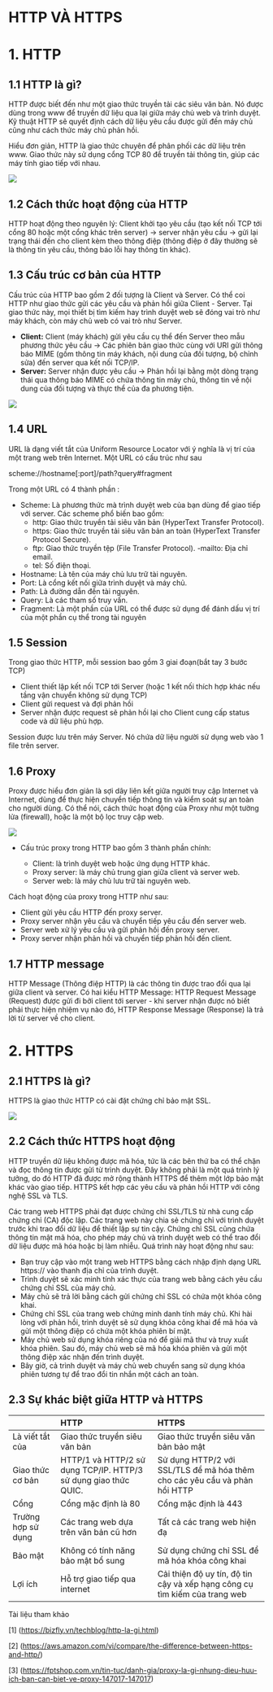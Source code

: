 # HTTP VÀ HTTPS
# 1. HTTP
## 1.1 HTTP là gì?
HTTP được biết đến như một giao thức truyền tải các siêu văn bản. Nó được dùng trong www để truyền dữ liệu qua lại giữa máy chủ web và trình duyệt. Kỹ thuật HTTP sẽ quyết định cách dữ liệu yêu cầu được gửi đến máy chủ cũng như cách thức máy chủ phản hồi.

Hiểu đơn giản, HTTP là giao thức chuyên để phân phối các dữ liệu trên www. Giao thức này sử dụng cổng TCP 80 để truyền tải thông tin, giúp các máy tính giao tiếp với nhau.

![](../imgs/30.jpg)
## 1.2 Cách thức hoạt động của HTTP
HTTP hoạt động theo nguyên lý: Client khởi tạo yêu cầu (tạo kết nối TCP tới cổng 80 hoặc một cổng khác trên server) -> server nhận yêu cầu -> gửi lại trạng thái đến cho client kèm theo thông điệp (thông điệp ở đây thường sẽ là thông tin yêu cầu, thông báo lỗi hay thông tin khác).
## 1.3 Cấu trúc cơ bản của HTTP
Cấu trúc của HTTP bao gồm 2 đối tượng là Client và Server. Có thể coi HTTP như giao thức gửi các yêu cầu và phản hồi giữa Client - Server. Tại giao thức này, mọi thiết bị tìm kiếm hay trình duyệt web sẽ đóng vai trò như máy khách, còn máy chủ web có vai trò như Server. 
- **Client:** Client (máy khách) gửi yêu cầu cụ thể đến Server theo mẫu phương thức yêu cầu -> Các phiên bản giao thức cùng với URI gửi thông báo MIME (gồm thông tin máy khách, nội dung của đối tượng, bộ chỉnh sửa) đến server qua kết nối TCP/IP.
- **Server:** Server nhận được yêu cầu -> Phản hồi lại bằng một dòng trạng thái qua thông báo MIME có chứa thông tin máy chủ, thông tin về nội dung của đối tượng và thực thể của đa phương tiện.

![](../imgs/42.jpg)
## 1.4 URL
URL là dạng viết tắt của Uniform Resource Locator với ý nghĩa là vị trí của một trang web trên Internet. Một URL có cấu trúc như sau

scheme://hostname[:port]/path?query#fragment

Trong một URL có 4 thành phần :

- Scheme: Là phương thức mà trình duyệt web của bạn dùng để giao tiếp với server. Các scheme phổ biến bao gồm:
     - http: Giao thức truyền tải siêu văn bản (HyperText Transfer Protocol).
     - https: Giao thức truyền tải siêu văn bản an toàn (HyperText Transfer Protocol Secure).
     - ftp: Giao thức truyền tệp (File Transfer Protocol). -mailto: Địa chỉ email.
     - tel: Số điện thoại.
- Hostname: Là tên của máy chủ lưu trữ tài nguyên.
- Port: Là cổng kết nối giữa trình duyệt và máy chủ.
- Path: Là đường dẫn đến tài nguyên.
- Query: Là các tham số truy vấn.
- Fragment: Là một phần của URL có thể được sử dụng để đánh dấu vị trí của một phần cụ thể trong tài nguyên
## 1.5 Session
Trong giao thức HTTP, mỗi session bao gồm 3 giai đoạn(bắt tay 3 bước TCP)

- Client thiết lập kết nối TCP tới Server (hoặc 1 kết nối thích hợp khác nếu tầng vận chuyển không sử dụng TCP)
- Client gửi request và đợi phản hồi
- Server nhận được request sẽ phản hồi lại cho Client cung cấp status code và dữ liệu phù hợp.

Session được lưu trên máy Server. Nó chứa dữ liệu người sử dụng web vào 1 file trên server.
## 1.6 Proxy
Proxy được hiểu đơn giản là sợi dây liên kết giữa người truy cập Internet và Internet, dùng để thực hiện chuyển tiếp thông tin và kiểm soát sự an toàn cho người dùng. Có thể nói, cách thức hoạt động của Proxy như một tường lửa (firewall), hoặc là một bộ lọc truy cập web.

![](../imgs/43.png)

- Cấu trúc proxy trong HTTP bao gồm 3 thành phần chính:

  - Client: là trình duyệt web hoặc ứng dụng HTTP khác.
  - Proxy server: là máy chủ trung gian giữa client và server web.
  - Server web: là máy chủ lưu trữ tài nguyên web.

Cách hoạt động của proxy trong HTTP như sau:

   - Client gửi yêu cầu HTTP đến proxy server.
   - Proxy server nhận yêu cầu và chuyển tiếp yêu cầu đến server web.
   - Server web xử lý yêu cầu và gửi phản hồi đến proxy server.
   - Proxy server nhận phản hồi và chuyển tiếp phản hồi đến client.
## 1.7 HTTP message
HTTP Message (Thông điệp HTTP) là các thông tin được trao đổi qua lại giữa client và server. Có hai kiểu HTTP Message: HTTP Request Message (Request) được gửi đi bởi client tới server - khi server nhận được nó biết phải thực hiện nhiệm vụ nào đó, HTTP Response Message (Response) là trả lời từ server về cho client.
# 2. HTTPS
## 2.1 HTTPS là gì?
HTTPS là giao thức HTTP có cài đặt chứng chỉ bảo mật SSL.

![](../imgs/31.jpg)
## 2.2 Cách thức HTTPS hoạt động
HTTP truyền dữ liệu không được mã hóa, tức là các bên thứ ba có thể chặn và đọc thông tin được gửi từ trình duyệt. Đây không phải là một quá trình lý tưởng, do đó HTTP đã được mở rộng thành HTTPS để thêm một lớp bảo mật khác vào giao tiếp. HTTPS kết hợp các yêu cầu và phản hồi HTTP với công nghệ SSL và TLS.

Các trang web HTTPS phải đạt được chứng chỉ SSL/TLS từ nhà cung cấp chứng chỉ (CA) độc lập. Các trang web này chia sẻ chứng chỉ với trình duyệt trước khi trao đổi dữ liệu để thiết lập sự tin cậy. Chứng chỉ SSL cũng chứa thông tin mật mã hóa, cho phép máy chủ và trình duyệt web có thể trao đổi dữ liệu được mã hóa hoặc bị làm nhiễu. Quá trình này hoạt động như sau:

- Bạn truy cập vào một trang web HTTPS bằng cách nhập định dạng URL https:// vào thanh địa chỉ của trình duyệt.
- Trình duyệt sẽ xác minh tính xác thực của trang web bằng cách yêu cầu chứng chỉ SSL của máy chủ.
- Máy chủ sẽ trả lời bằng cách gửi chứng chỉ SSL có chứa một khóa công khai.
- Chứng chỉ SSL của trang web chứng minh danh tính máy chủ. Khi hài lòng với phản hồi, trình duyệt sẽ sử dụng khóa công khai để mã hóa và gửi một thông điệp có chứa một khóa phiên bí mật.
- Máy chủ web sử dụng khóa riêng của nó để giải mã thư và truy xuất khóa phiên. Sau đó, máy chủ web sẽ mã hóa khóa phiên và gửi một thông điệp xác nhận đến trình duyệt.
- Bây giờ, cả trình duyệt và máy chủ web chuyển sang sử dụng khóa phiên tương tự để trao đổi tin nhắn một cách an toàn.
## 2.3 Sự khác biệt giữa HTTP và HTTPS

|         |             HTTP              |           HTTPS                |
|:--------|:--------------------------------|:---------------------------------|
|Là viết tắt của| Giao thức truyền siêu văn bản     | Giao thức truyền siêu văn bản bảo mật|
|Giao thức cơ bản| HTTP/1 và HTTP/2 sử dụng TCP/IP. HTTP/3 sử dụng giao thức QUIC. | Sử dụng HTTP/2 với SSL/TLS để mã hóa thêm cho các yêu cầu và phản hồi HTTP |
|Cổng| Cổng mặc định là 80 | Cổng mặc định là 443 |
|Trường hợp sử dụng| Các trang web dựa trên văn bản cũ hơn | Tất cả các trang web hiện đạ |
|Bảo mật| Không có tính năng bảo mật bổ sung | Sử dụng chứng chỉ SSL để mã hóa khóa công khai |
|Lợi ích| Hỗ trợ giao tiếp qua internet | Cải thiện độ uy tín, độ tin cậy và xếp hạng công cụ tìm kiếm của trang web |


Tài liệu tham khảo

[1] (https://bizfly.vn/techblog/http-la-gi.html)

[2] (https://aws.amazon.com/vi/compare/the-difference-between-https-and-http/)

[3] (https://fptshop.com.vn/tin-tuc/danh-gia/proxy-la-gi-nhung-dieu-huu-ich-ban-can-biet-ve-proxy-147017-147017)